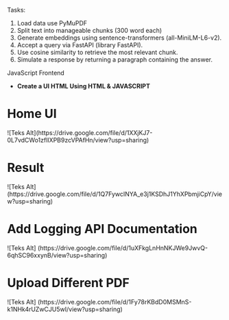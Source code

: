 Tasks:

1. Load data use PyMuPDF
2. Split text into manageable chunks (300 word each)
3. Generate embeddings using sentence-transformers (all-MiniLM-L6-v2).
4. Accept a query via FastAPI (library FastAPI).
5. Use cosine similarity to retrieve the most relevant chunk.
6. Simulate a response by returning a paragraph containing the answer.

JavaScript Frontend 
* <b> Create a UI HTML Using HTML & JAVASCRIPT </b>

<h1> Home UI</h1>
![Teks Alt](https://drive.google.com/file/d/1XXjKJ7-0L7vdCWo1zflIXPB9zcVPAfHn/view?usp=sharing)


<h1> Result</h1>
![Teks Alt] (https://drive.google.com/file/d/1Q7FywcINYA_e3j1KSDhJ1YhXPbmjiCpY/view?usp=sharing)


<h1> Add Logging API Documentation</h1>
![Teks Alt] (https://drive.google.com/file/d/1uXFkgLnHnNKJWe9JwvQ-6qhSC96xxynB/view?usp=sharing)


 <h1> Upload Different PDF </h1>
![Teks Alt] (https://drive.google.com/file/d/1Fy78rKBdD0MSMnS-k1NHk4rUZwCJU5wI/view?usp=sharing)
